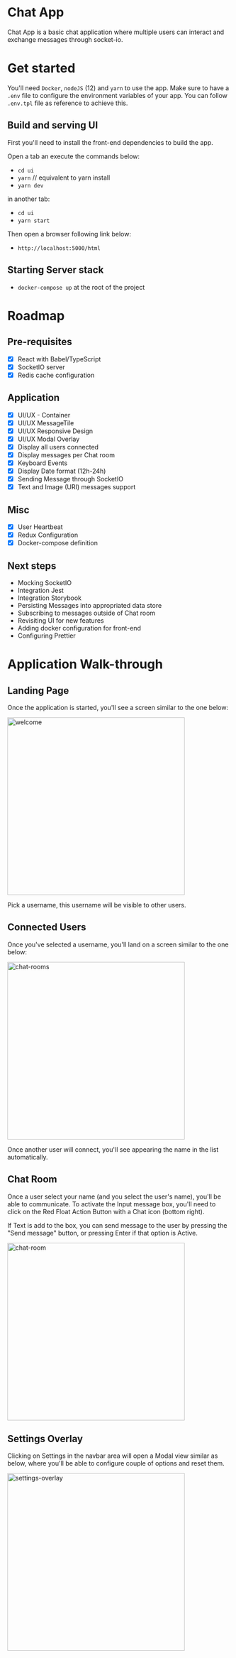 # Chat App

Chat App is a basic chat application where multiple users can interact and exchange messages through socket-io.

# Get started

You'll need `Docker`, `nodeJS` (12) and `yarn` to use the app. Make sure to have a `.env` file to configure the environment variables of your app. You can follow `.env.tpl` file as reference to achieve this.

## Build and serving UI

First you'll need to install the front-end dependencies to build the app.

Open a tab an execute the commands below:
- `cd ui`
- `yarn` // equivalent to yarn install
- `yarn dev`

in another tab:
- `cd ui`
- `yarn start`

Then open a browser following link below:
- `http://localhost:5000/html`

## Starting Server stack

- `docker-compose up` at the root of the project


# Roadmap

## Pre-requisites
 - [x] React with Babel/TypeScript
 - [x] SocketIO server
 - [x] Redis cache configuration

## Application
 - [x] UI/UX - Container
 - [x] UI/UX MessageTile
 - [x] UI/UX Responsive Design
 - [x] UI/UX Modal Overlay
 - [x] Display all users connected
 - [x] Display messages per Chat room
 - [x] Keyboard Events
 - [x] Display Date format (12h-24h)
 - [x] Sending Message through SocketIO
 - [x] Text and Image (URI) messages support

## Misc
 - [x] User Heartbeat
 - [x] Redux Configuration
 - [x] Docker-compose definition

## Next steps
- Mocking SocketIO
- Integration Jest
- Integration Storybook
- Persisting Messages into appropriated data store
- Subscribing to messages outside of Chat room
- Revisiting UI for new features
- Adding docker configuration for front-end
- Configuring Prettier

# Application Walk-through

## Landing Page

Once the application is started, you'll see a screen similar to the one below:

<img src="https://i.ibb.co/QKZm7dS/welcome.png" alt="welcome" border="0" width="400">

Pick a username, this username will be visible to other users.

## Connected Users

Once you've selected a username, you'll land on a screen similar to the one below:

<img src="https://i.ibb.co/X21vrQW/chat-rooms.png" alt="chat-rooms" border="0" width="400">

Once another user will connect, you'll see appearing the name in the list automatically.

## Chat Room

Once a user select your name (and you select the user's name), you'll be able to communicate.
To activate the Input message box, you'll need to click on the Red Float Action Button with a Chat icon (bottom right).

If Text is add to the box, you can send message to the user by pressing the "Send message" button, or pressing Enter if that option is Active.

<img src="https://i.ibb.co/VLGHMH8/chat-room.png" alt="chat-room" border="0" width="400">

## Settings Overlay

Clicking on Settings in the navbar area will open a Modal view similar as below, where you'll be able to configure couple of options and reset them.

<img src="https://i.ibb.co/0j8JB7t/settings-overlay.png" alt="settings-overlay" border="0" width="400">
